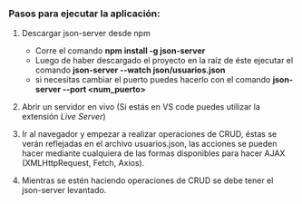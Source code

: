 ### Pasos para ejecutar la aplicación:

1. Descargar json-server desde npm
   
   - Corre el comando **npm install -g json-server**
   - Luego de haber descargado el proyecto en la raíz de éste ejecutar el comando **json-server --watch json/usuarios.json**
   - si necesitas cambiar el puerto puedes hacerlo con el comando **json-server --port <num_puerto>**
  

2. Abrir un servidor en vivo (Si estás en VS code puedes utilizar la extensión *Live Server*)

3. Ir al navegador y empezar a realizar operaciones de CRUD, éstas se verán reflejadas en el archivo usuarios.json, las acciones se pueden hacer mediante cualquiera de las formas disponibles para hacer AJAX (XMLHttpRequest, Fetch, Axios).

4. Mientras se estén haciendo operaciones de CRUD se debe tener el json-server levantado.
